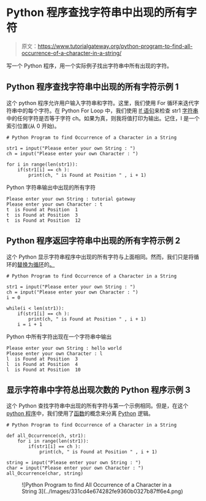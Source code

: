 # Python 程序查找字符串中出现的所有字符

> 原文：<https://www.tutorialgateway.org/python-program-to-find-all-occurrence-of-a-character-in-a-string/>

写一个 Python 程序，用一个实际例子找出字符串中所有出现的字符。

## Python 程序查找字符串中出现的所有字符示例 1

这个 python 程序允许用户输入字符串和字符。这里，我们使用 For 循环来迭代字符串中的每个字符。在 Python For Loop 中，我们使用 [If 语句](https://www.tutorialgateway.org/python-if-statement/)来检查 str1 [字符串](https://www.tutorialgateway.org/python-string/)中的任何字符是否等于字符 ch。如果为真，则我将值打印为输出。记住，I 是一个索引位置(从 0 开始)。

```
# Python Program to find Occurrence of a Character in a String

str1 = input("Please enter your own String : ")
ch = input("Please enter your own Character : ")

for i in range(len(str1)):
    if(str1[i] == ch ):
        print(ch, " is Found at Position " , i + 1)
```

Python 字符串输出中出现的所有字符

```
Please enter your own String : tutorial gateway
Please enter your own Character : t
t  is Found at Position  1
t  is Found at Position  3
t  is Found at Position  12
```

## Python 程序返回字符串中出现的所有字符示例 2

这个 Python 显示字符串程序中出现的所有字符与上面相同。然而，我们只是将循环的[替换为循环](https://www.tutorialgateway.org/python-for-loop/)的[。](https://www.tutorialgateway.org/python-while-loop/)

```
# Python Program to find Occurrence of a Character in a String

str1 = input("Please enter your own String : ")
ch = input("Please enter your own Character : ")
i = 0

while(i < len(str1)):
    if(str1[i] == ch ):
        print(ch, " is Found at Position " , i + 1)
    i = i + 1
```

Python 中所有字符出现在一个字符串中输出

```
Please enter your own String : hello world
Please enter your own Character : l
l  is Found at Position  3
l  is Found at Position  4
l  is Found at Position  10
```

## 显示字符串中字符总出现次数的 Python 程序示例 3

这个 Python 查找字符串中出现的所有字符与第一个示例相同。但是，在这个 [python 程序](https://www.tutorialgateway.org/python-programming-examples/)中，我们使用了[函数](https://www.tutorialgateway.org/functions-in-python/)的概念来分离 [Python](https://www.tutorialgateway.org/python-tutorial/) 逻辑。

```
# Python Program to find Occurrence of a Character in a String

def all_Occurrence(ch, str1):
    for i in range(len(str1)):
        if(str1[i] == ch ):
            print(ch, " is Found at Position " , i + 1)

string = input("Please enter your own String : ")
char = input("Please enter your own Character : ")
all_Occurrence(char, string)
```

<figure class="wp-block-image">![Python Program to find All Occurrence of a Character in a String 3](../Images/331cd4e674282fe9360b0327b87ff6e4.png)</figure>